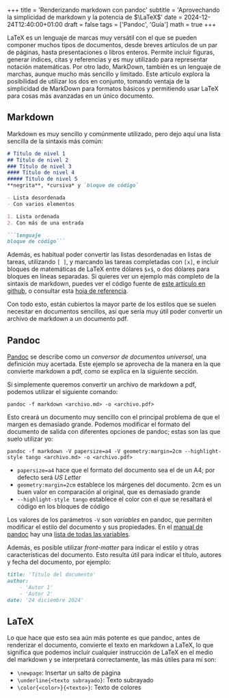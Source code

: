 +++
title = 'Renderizando markdown con pandoc'
subtitle = 'Aprovechando la simplicidad de markdown y la potencia de $\LaTeX$'
date = 2024-12-24T12:40:00+01:00
draft = false
tags = ['Pandoc', 'Guía']
math = true
+++

LaTeX es un lenguaje de marcas muy versátil con el que se pueden componer muchos tipos de documentos, desde breves artículos de un par de páginas, hasta presentaciones o libros enteros. Permite incluír figuras, generar índices, citas y referencias y es muy utilizado para representar notación matemáticas. Por otro lado, MarkDown, también es un lenguaje de marchas, aunque mucho más sencillo y limitado. Este artículo explora la posibilidad de utilizar los dos en conjunto, tomando ventaja de la simplicidad de MarkDown para formatos básicos y permitiendo usar LaTeX para cosas más avanzadas en un único documento.

## Markdown

Markdown es muy sencillo y comúnmente utilizado, pero dejo aquí una lista sencilla de la sintaxis más común:

```markdown
# Título de nivel 1
## Título de nivel 2
### Título de nivel 3
#### Título de nivel 4
##### Título de nivel 5
**negrita**, *cursiva* y `bloque de código`

- Lista desordenada
- Con varios elementos

1. Lista ordenada
2. Con más de una entrada

```lenguaje
bloque de código```
```

Además, es habitual poder convertir las listas desordenadas en listas de tareas, utilizando `[ ]`, y marcando las tareas completadas con `[x]`, e incluír bloques de matemáticas de LaTeX entre dólares `$x$`, o dos dólares para bloques en líneas separadas. Si quieres ver un ejemplo más completo de la sintaxis de markdown, puedes ver el código fuente de [este artículo en github](https://github.com/delthia/blog.delthia.com/blob/main/content/posts/2024/markdown-pandoc.md), o consultar esta [hoja de referencia](https://www.markdownguide.org/cheat-sheet/).

Con todo esto, están cubiertos la mayor parte de los estilos que se suelen necesitar en documentos sencillos, así que sería muy útil poder convertir un archivo de markdown a un documento pdf.

## Pandoc

[Pandoc](https://pandoc.org) se describe como un *conversor de documentos universal*, una definición muy acertada. Este ejemplo se aprovecha de la manera en la que convierte markdown a pdf, como se explica en la siguiente sección.

Si simplemente queremos convertir un archivo de markdown a pdf, podemos utilizar el siguiente comando:

```fish
pandoc -f markdown <archivo.md> -o <archivo.pdf>
```

Esto creará un documento muy sencillo con el principal problema de que el margen es demasiado grande. Podemos modificar el formato del documento de salida con diferentes opciones de pandoc; estas son las que suelo utilizar yo:

```fish
pandoc -f markdown -V papersize=a4 -V geometry:margin=2cm --highlight-style tango <archivo.md> -o <archivo.pdf>
```

- `papersize=a4` hace que el formato del documento sea el de un A4; por defecto será *US Letter*
- `geometry:margin=2cm` establece los márgenes del documento. 2cm es un buen valor en comparación al original, que es demasiado grande
- `--highlight-style tango` establece el color con el que se resaltará el código en los bloques de código

Los valores de los parámetros `-V` son *variables* en pandoc, que permiten modificar el estilo del documento y sus propiedades. En el [manual de pandoc](https://pandoc.org/MANUAL.html) hay una [lista de todas las variables](https://pandoc.org/MANUAL.html#variables).

Además, es posible utilizar *front-matter* para indicar el estilo y otras características del documento. Esto resulta útil para indicar el título, autores y fecha del documento, por ejemplo:

```markdown
title: 'Título del documento'
author:
    - 'Autor 1'
    - 'Autor 2'
date: '24 diciembre 2024'
```

## LaTeX

Lo que hace que esto sea aún más potente es que pandoc, antes de renderizar el documento, convierte el texto en markdown a LaTeX, lo que significa que podemos incluír cualquier instrucción de LaTeX en el medio del markdown y se interpretará correctamente, las más útiles para mí son:

- `\newpage`: Insertar un salto de página
- `\underline{<texto subrayado}`: Texto subrayado
- `\color{<color>}{<texto>}`: Texto de colores
